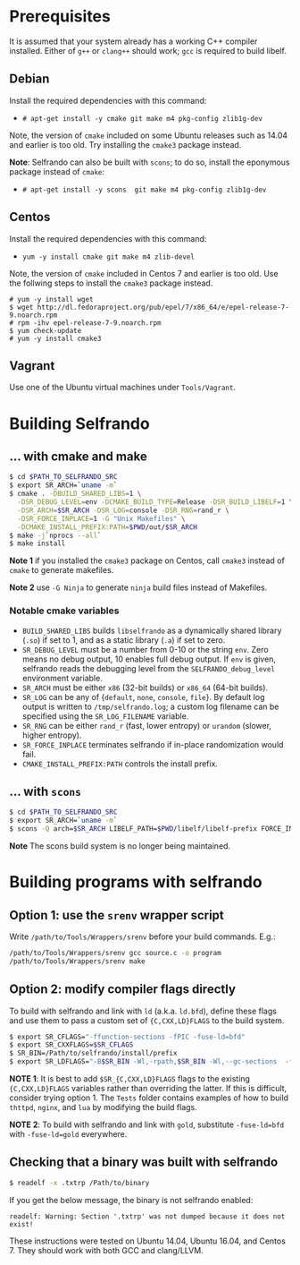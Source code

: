 
# Prerequisites

It is assumed that your system already has a working C++ compiler installed. Either of `g++` or `clang++` should work; `gcc` is required to build libelf.

## Debian
Install the required dependencies with this command:
  - `# apt-get install -y cmake git make m4 pkg-config zlib1g-dev`

Note, the version of `cmake` included on some Ubuntu releases such as 14.04 and earlier is too old. Try installing the `cmake3` package instead.

**Note**: Selfrando can also be built with `scons`; to do so, install the eponymous package instead of `cmake`:
  - `# apt-get install -y scons  git make m4 pkg-config zlib1g-dev`

## Centos

Install the required dependencies with this command:
- `yum -y install cmake git make m4 zlib-devel`

Note, the version of `cmake` included in Centos 7 and earlier is too old. Use the follwing steps to install the `cmake3` package instead.
```
# yum -y install wget
$ wget http://dl.fedoraproject.org/pub/epel/7/x86_64/e/epel-release-7-9.noarch.rpm
# rpm -ihv epel-release-7-9.noarch.rpm
$ yum check-update
# yum -y install cmake3
```

## Vagrant  
Use one of the Ubuntu virtual machines under `Tools/Vagrant`.

# Building Selfrando

## ... with cmake and make
```bash
$ cd $PATH_TO_SELFRANDO_SRC
$ export SR_ARCH=`uname -m`
$ cmake . -DBUILD_SHARED_LIBS=1 \
  -DSR_DEBUG_LEVEL=env -DCMAKE_BUILD_TYPE=Release -DSR_BUILD_LIBELF=1 \
  -DSR_ARCH=$SR_ARCH -DSR_LOG=console -DSR_RNG=rand_r \
  -DSR_FORCE_INPLACE=1 -G "Unix Makefiles" \
  -DCMAKE_INSTALL_PREFIX:PATH=$PWD/out/$SR_ARCH
$ make -j`nprocs --all`
$ make install
```

**Note 1** if you installed the `cmake3` package on Centos, call `cmake3` instead of `cmake` to generate makefiles.

**Note 2** use `-G Ninja` to generate `ninja` build files instead of Makefiles.

### Notable cmake variables
- `BUILD_SHARED_LIBS` builds `libselfrando` as a dynamically shared library (`.so`) if set to 1, and as a static library (`.a`) if set to zero.
- `SR_DEBUG_LEVEL` must be a number from 0-10 or the string `env`. Zero means no debug output, 10 enables full debug output. If `env` is given, selfrando reads the debugging level from the `SELFRANDO_debug_level` environment variable.
- `SR_ARCH` must be either `x86` (32-bit builds) or `x86_64` (64-bit builds).
- `SR_LOG` can be any of {`default`, `none`, `console`, `file`}. By default log output is written to `/tmp/selfrando.log`; a custom log filename can be specified using the `SR_LOG_FILENAME` variable.
- `SR_RNG` can be either `rand_r` (fast, lower entropy) or `urandom` (slower, higher entropy).
- `SR_FORCE_INPLACE` terminates selfrando if in-place randomization would fail.
- `CMAKE_INSTALL_PREFIX:PATH` controls the install prefix.


## ... with `scons`
```bash
$ cd $PATH_TO_SELFRANDO_SRC
$ export SR_ARCH=`uname -m`
$ scons -Q arch=$SR_ARCH LIBELF_PATH=$PWD/libelf/libelf-prefix FORCE_INPLACE=1
```

**Note** The scons build system is no longer being maintained.

# Building programs with selfrando

## Option 1: use the `srenv` wrapper script

Write `/path/to/Tools/Wrappers/srenv` before your build commands. E.g.:
```bash
/path/to/Tools/Wrappers/srenv gcc source.c -o program
/path/to/Tools/Wrappers/srenv make
```

## Option 2: modify compiler flags directly

To build with selfrando and link with `ld` (a.k.a. `ld.bfd`), define these flags and use them to pass a custom set of `{C,CXX,LD}FLAGS` to the build system.
```bash
$ export SR_CFLAGS="-ffunction-sections -fPIC -fuse-ld=bfd"
$ export SR_CXXFLAGS=$SR_CFLAGS
$ SR_BIN=/Path/to/selfrando/install/prefix
$ export SR_LDFLAGS="-B$SR_BIN -Wl,-rpath,$SR_BIN -Wl,--gc-sections  -fuse-ld=bfd"
```

**NOTE 1**: It is best to add `$SR_{C,CXX,LD}FLAGS` flags to the existing `{C,CXX,LD}FLAGS` variables rather than overriding the latter. If this is difficult, consider trying option 1. The `Tests` folder contains examples of how to build `thttpd`, `nginx`, and `lua` by modifying the build flags.

**NOTE 2**: To build with selfrando and link with `gold`, substitute `-fuse-ld=bfd` with `-fuse-ld=gold` everywhere.

## Checking that a binary was built with selfrando

```bash
$ readelf -x .txtrp /Path/to/binary
```

If you get the below message, the binary is not selfrando enabled:

```
readelf: Warning: Section '.txtrp' was not dumped because it does not exist!
```


These instructions were tested on Ubuntu 14.04, Ubuntu 16.04, and Centos 7. They should work with both GCC and clang/LLVM.
